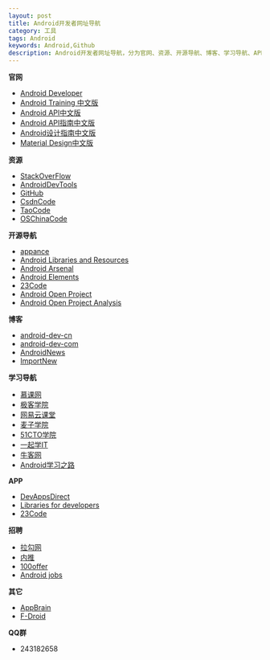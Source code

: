 ```yaml
---
layout: post
title: Android开发者网址导航
category: 工具
tags: Android
keywords: Android,Github
description: Android开发者网址导航，分为官网、资源、开源导航、博客、学习导航、APP、招聘、其它和QQ群，里面资源应有尽有，作为Android开发者不可错过的一个导航。
---
```


<p>
<strong>官网</strong>
<ul>
<li><a href="http://developer.android.com">Android Developer</a></li>
<li><a href="http://hukai.me/android-training-course-in-chinese/index.html">Android Training 中文版</a></li>
<li><a href="http://wikidroid.sinaapp.com/Android中文API">Android API中文版</a></li>
<li><a href="http://wiki.eoeandroid.com/Android_API_Guides">Android API指南中文版</a></li>
<li><a href="http://adchs.github.io">Android设计指南中文版</a></li>
<li><a href="http://design.1sters.com">Material Design中文版</a></li>
</ul>
</p>

<p>
<strong>资源</strong>
<ul>
<li><a href="http://stackoverflow.com">StackOverFlow</a></li>
<li><a href="http://www.androiddevtools.cn">AndroidDevTools</a></li>
<li><a href="https://github.com">GitHub</a></li>
<li><a href="http://code.csdn.net">CsdnCode</a></li>
<li><a href="http://code.taobao.org">TaoCode</a></li>
<li><a href="http://git.oschina.net">OSChinaCode</a></li>
</ul>
</p>

<p>
<strong>开源导航</strong>
<ul>
<li><a href="http://www.appance.com/category/android/">appance</a></li>
<li><a href="http://alamkanak.github.io/android-libraries-and-resources/">Android Libraries and Resources</a></li>
<li><a href="https://android-arsenal.com">Android Arsenal</a></li>
<li><a href="https://github.com/cesards/AndroidElementals">Android Elements</a></li>
<li><a href="http://www.23code.com">23Code</a></li>
<li><a href="https://github.com/android-cn/android-open-project">Android Open Project</a></li>
<li><a href="https://github.com/android-cn/android-open-project-analysis">Android Open Project Analysis</a></li>
</ul>
</p>

<p>
<strong>博客</strong>
<ul>
<li><a href="https://github.com/android-cn/android-dev-cn">android-dev-cn</a></li>
<li><a href="https://github.com/android-cn/android-dev-com">android-dev-com</a></li>
<li><a href="http://www.androidweekly.cn">AndroidNews</a></li>
<li><a href="http://www.importnew.com">ImportNew</a></li>
</ul>
</p>

<p>
<strong>学习导航</strong>
<ul>
<li><a href="http://www.imooc.com">慕课网</a></li>
<li><a href="http://www.jikexueyuan.com">极客学院</a></li>
<li><a href="http://study.163.com">网易云课堂</a></li>
<li><a href="http://www.maiziedu.com">麦子学院</a></li>
<li><a href="http://edu.51cto.com">51CTO学院</a></li>
<li><a href="http://17xueit.com">一起学IT</a></li>
<li><a href="http://www.nowcoder.com">牛客网</a></li>
<li><a href="http://stormzhang.com/android/2020/07/07/learn-android-from-rookie/">Android学习之路</a></li>
</ul>
</p>

<p>
<strong>APP</strong>
<ul>
<li><a href="https://play.google.com/store/apps/details?id=com.inappsquared.devappsdirect&amp;hl=zh_CN">DevAppsDirect</a></li>
<li><a href="https://play.google.com/store/apps/details?id=com.desarrollodroide.repos&amp;hl=zh_CN">Libraries for developers</a></li>
<li><a href="https://play.google.com/store/apps/details?id=com.ttcode.appdirect">23Code</a></li>
</ul>
</p>

<p>
<strong>招聘</strong>
<ul>
<li><a href="http://www.lagou.com">拉勾网</a></li>
<li><a href="http://www.neitui.me">内推</a></li>
<li><a href="https://100offer.com">100offer</a></li>
<li><a href="https://github.com/android-cn/android-jobs">Android jobs</a></li>
</ul>
</p>

<p>
<strong>其它</strong>
<ul>
<li><a href="http://www.appbrain.com">AppBrain</a></li>
<li><a href="https://f-droid.org">F-Droid</a></li>
</ul>
</p>

<p>
<strong>QQ群</strong>
<ul>
<li>243182658</lili>
</ul>
</p>